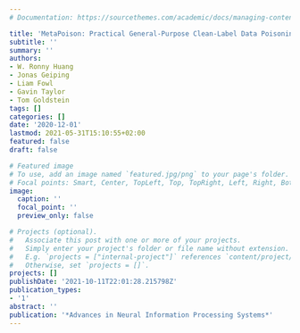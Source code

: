 ```yaml
---
# Documentation: https://sourcethemes.com/academic/docs/managing-content/

title: 'MetaPoison: Practical General-Purpose Clean-Label Data Poisoning'
subtitle: ''
summary: ''
authors:
- W. Ronny Huang
- Jonas Geiping
- Liam Fowl
- Gavin Taylor
- Tom Goldstein
tags: []
categories: []
date: '2020-12-01'
lastmod: 2021-05-31T15:10:55+02:00
featured: false
draft: false

# Featured image
# To use, add an image named `featured.jpg/png` to your page's folder.
# Focal points: Smart, Center, TopLeft, Top, TopRight, Left, Right, BottomLeft, Bottom, BottomRight.
image:
  caption: ''
  focal_point: ''
  preview_only: false

# Projects (optional).
#   Associate this post with one or more of your projects.
#   Simply enter your project's folder or file name without extension.
#   E.g. `projects = ["internal-project"]` references `content/project/deep-learning/index.md`.
#   Otherwise, set `projects = []`.
projects: []
publishDate: '2021-10-11T22:01:28.215798Z'
publication_types:
- '1'
abstract: ''
publication: '*Advances in Neural Information Processing Systems*'
---
```

